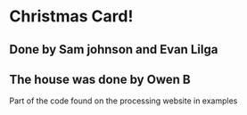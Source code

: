 Christmas Card!
=========================
Done by Sam johnson and Evan Lilga
-----------------------------------
The house was done by Owen B
-----------------------------------
Part of the code found on the processing website in examples
